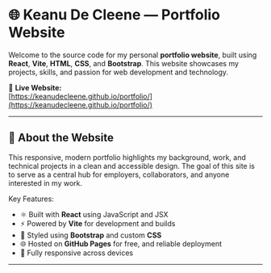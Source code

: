 # 🌐 Keanu De Cleene — Portfolio Website

Welcome to the source code for my personal **portfolio website**, built using **React**, **Vite**, **HTML**, **CSS**, and **Bootstrap**. This website showcases my projects, skills, and passion for web development and technology.

🔗 **Live Website:**  
[https://keanudecleene.github.io/portfolio/](https://keanudecleene.github.io/portfolio/)

---

## 🚀 About the Website

This responsive, modern portfolio highlights my background, work, and technical projects in a clean and accessible design. The goal of this site is to serve as a central hub for employers, collaborators, and anyone interested in my work.

Key Features:

- ⚛️ Built with **React** using JavaScript and JSX
- ⚡ Powered by **Vite** for development and builds
- 🎨 Styled using **Bootstrap** and custom **CSS**
- 🌐 Hosted on **GitHub Pages** for free, and reliable deployment
- 📱 Fully responsive across devices

---
